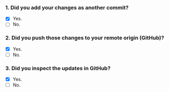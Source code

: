 ### 1. Did you add your changes as another commit?

- [x] Yes.
- [ ] No.

### 2. Did you push those changes to your remote origin (GitHub)?

- [x] Yes.
- [ ] No.

### 3. Did you inspect the updates in GitHub?

- [x] Yes.
- [ ] No.
